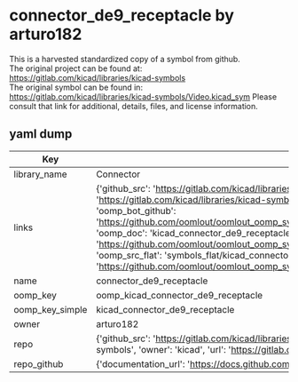 # connector_de9_receptacle by arturo182  
This is a harvested standardized copy of a symbol from github.  
The original project can be found at:  
https://gitlab.com/kicad/libraries/kicad-symbols  
The original symbol can be found in:
https://gitlab.com/kicad/libraries/kicad-symbols/Video.kicad_sym
Please consult that link for additional, details, files, and license information.  
## yaml dump  
| Key | Value |  
| --- | --- |  
| library_name | Connector |  
| links | {'github_src': 'https://gitlab.com/kicad/libraries/kicad-symbols/Video.kicad_sym', 'github_src_repo': 'https://gitlab.com/kicad/libraries/kicad-symbols', 'oomp_bot': 'kicad_connector_de9_receptacle/working', 'oomp_bot_github': 'https://github.com/oomlout/oomlout_oomp_symbol_bot/tree/main/kicad_connector_de9_receptacle/working', 'oomp_doc': 'kicad_connector_de9_receptacle/working', 'oomp_doc_github': 'https://github.com/oomlout/oomlout_oomp_symbol_doc/tree/main/kicad_connector_de9_receptacle/working', 'oomp_src_flat': 'symbols_flat/kicad_connector_de9_receptacle/working', 'oomp_src_flat_github': 'https://github.com/oomlout/oomlout_oomp_symbol_src/tree/main/kicad_connector_de9_receptacle/working'} |  
| name | connector_de9_receptacle |  
| oomp_key | oomp_kicad_connector_de9_receptacle |  
| oomp_key_simple | kicad_connector_de9_receptacle |  
| owner | arturo182 |  
| repo | {'github_src': 'https://gitlab.com/kicad/libraries/kicad-symbols/Video.kicad_sym', 'name': 'libraries/kicad-symbols', 'owner': 'kicad', 'url': 'https://gitlab.com/kicad/libraries/kicad-symbols'} |  
| repo_github | {'documentation_url': 'https://docs.github.com/rest/repos/repos#get-a-repository', 'message': 'Not Found'} |  


